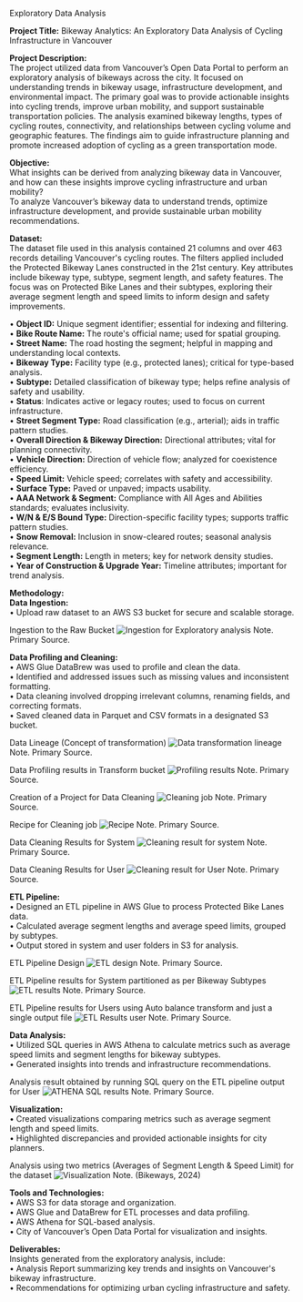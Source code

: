 Exploratory Data Analysis

**Project Title:** Bikeway Analytics: An Exploratory Data Analysis of Cycling Infrastructure in Vancouver        

**Project Description:**             
The project utilized data from Vancouver’s Open Data Portal to perform an exploratory analysis of bikeways across the city. It focused on understanding trends in bikeway usage, infrastructure development, and environmental impact. The primary goal was to provide actionable insights into cycling trends, improve urban mobility, and support sustainable transportation policies.
The analysis examined bikeway lengths, types of cycling routes, connectivity, and relationships between cycling volume and geographic features. The findings aim to guide infrastructure planning and promote increased adoption of cycling as a green transportation mode.


**Objective:**         
What insights can be derived from analyzing bikeway data in Vancouver, and how can these insights improve cycling infrastructure and urban mobility?          
To analyze Vancouver’s bikeway data to understand trends, optimize infrastructure development, and provide sustainable urban mobility recommendations.


**Dataset:**            
The dataset file used in this analysis contained 21 columns and over 463 records detailing Vancouver's cycling routes. The filters applied included the Protected Bikeway Lanes constructed in the 21st century. Key attributes include bikeway type, subtype, segment length, and safety features. The focus was on Protected Bike Lanes and their subtypes, exploring their average segment length and speed limits to inform design and safety improvements.

•	**Object ID:** Unique segment identifier; essential for indexing and filtering.                                  
• **Bike Route Name:** The route's official name; used for spatial grouping.                    
•	**Street Name:** The road hosting the segment; helpful in mapping and understanding local contexts.         
•	**Bikeway Type:** Facility type (e.g., protected lanes); critical for type-based analysis.            
•	**Subtype:** Detailed classification of bikeway type; helps refine analysis of safety and usability.          
•	**Status**: Indicates active or legacy routes; used to focus on current infrastructure.            
•	**Street Segment Type:** Road classification (e.g., arterial); aids in traffic pattern studies.         
•	**Overall Direction & Bikeway Direction:** Directional attributes; vital for planning connectivity.          
•	**Vehicle Direction:** Direction of vehicle flow; analyzed for coexistence efficiency.          
•	**Speed Limit:** Vehicle speed; correlates with safety and accessibility.              
•	**Surface Type:** Paved or unpaved; impacts usability.            
•	**AAA Network & Segment:** Compliance with All Ages and Abilities standards; evaluates inclusivity.             
•	**W/N & E/S Bound Type:** Direction-specific facility types; supports traffic pattern studies.              
•	**Snow Removal:** Inclusion in snow-cleared routes; seasonal analysis relevance.                
•	**Segment Length:** Length in meters; key for network density studies.             
•	**Year of Construction & Upgrade Year:** Timeline attributes; important for trend analysis.  


**Methodology:**        
**Data Ingestion:**                
•	Upload raw dataset to an AWS S3 bucket for secure and scalable storage.


Ingestion to the Raw Bucket
![Ingestion for Exploratory analysis](https://github.com/user-attachments/assets/781a0f2f-7732-4aa1-ab20-94c1efeac332)
 Note.  Primary Source.
 

**Data Profiling and Cleaning:**            
•	AWS Glue DataBrew was used to profile and clean the data.          
•	Identified and addressed issues such as missing values and inconsistent formatting.       
•	Data cleaning involved dropping irrelevant columns, renaming fields, and correcting formats.          
•	Saved cleaned data in Parquet and CSV formats in a designated S3 bucket.        


Data Lineage (Concept of transformation)
![Data transformation lineage](https://github.com/user-attachments/assets/d213fdc3-5fd3-4fc6-924a-0ceea70f2b0c)
Note.  Primary Source.



Data Profiling results in Transform bucket
![Profiling results](https://github.com/user-attachments/assets/3ddeab15-5fea-4002-98ab-505a7af57aa8)
Note.  Primary Source.



Creation of a Project for Data Cleaning
![Cleaning job](https://github.com/user-attachments/assets/2be4c8e9-a6d3-4ee5-b937-76a275a270a0)
Note.  Primary Source.



Recipe for Cleaning job
![Recipe](https://github.com/user-attachments/assets/d2704814-8c38-4024-b7c1-2981cc2a0366)
Note.  Primary Source.



Data Cleaning Results for System 
![Cleaning result for system](https://github.com/user-attachments/assets/eabcf623-a92f-40f4-ac6b-648e503dc2da)
Note.  Primary Source.



Data Cleaning Results for User
![Cleaning result for User](https://github.com/user-attachments/assets/f85711da-c295-49ed-82ce-2fc33e0bb7b7)
Note.  Primary Source.

  

**ETL Pipeline:**           
•	Designed an ETL pipeline in AWS Glue to process Protected Bike Lanes data.        
•	Calculated average segment lengths and average speed limits, grouped by subtypes.        
•	Output stored in system and user folders in S3 for analysis.     


ETL Pipeline Design
![ETL design](https://github.com/user-attachments/assets/53249b63-06e2-44bd-b2ac-6b230e81dcfd)
Note.  Primary Source.


ETL Pipeline results for System partitioned as per Bikeway Subtypes
![ETL results](https://github.com/user-attachments/assets/522bad52-782f-4544-bf8d-591e2c56b25e)
Note.  Primary Source.


ETL Pipeline results for Users using Auto balance transform and just a single output file
![ETL Results user](https://github.com/user-attachments/assets/19a5e744-eb99-4b35-8e41-70552ee8fec8)
Note.  Primary Source.


**Data Analysis:**                 
•	Utilized SQL queries in AWS Athena to calculate metrics such as average speed limits and segment lengths for bikeway subtypes.                 
•	Generated insights into trends and infrastructure recommendations.                         


Analysis result obtained by running SQL query on the ETL pipeline output for User
![ATHENA SQL results](https://github.com/user-attachments/assets/0af25ff5-78b4-4ed3-b50a-89e1384adeb2)
 Note.  Primary Source.


**Visualization:**     
•	Created visualizations comparing metrics such as average segment length and speed limits.      
•	Highlighted discrepancies and provided actionable insights for city planners.     

Analysis using two metrics (Averages of Segment Length & Speed Limit) for the dataset
![Visualization](https://github.com/user-attachments/assets/5d4a00fc-a7c5-46db-87e0-758e04a8a5c4)
Note. (Bikeways, 2024)


**Tools and Technologies:**        
•  AWS S3 for data storage and organization.        
•  AWS Glue and DataBrew for ETL processes and data profiling.         
•  AWS Athena for SQL-based analysis.          
•  City of Vancouver’s Open Data Portal for visualization and insights.  


**Deliverables:**         
Insights generated from the exploratory analysis, include:           
•	Analysis Report summarizing key trends and insights on Vancouver's bikeway infrastructure.               
•	Recommendations for optimizing urban cycling infrastructure and safety.              
 

